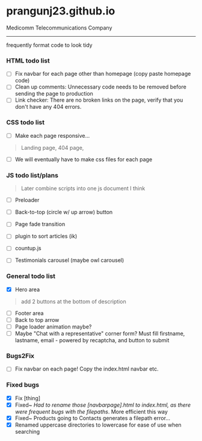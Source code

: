 # prangunj23.github.io
Medicomm Telecommunications Company

---
frequently format code to look tidy

### HTML todo list

- [ ] Fix navbar for each page other than homepage (copy paste homepage code)
- [ ] Clean up comments: Unnecessary code needs to be removed before sending the page to production
- [ ] Link checker: There are no broken links on the page, verify that you don't have any 404 errors.

### CSS todo list
- [ ] Make each page responsive...
> Landing page, 404 page,
- [ ] We will eventually have to make css files for each page

### JS todo list/plans
> Later combine scripts into one js document I think
- [ ] Preloader
- [ ] Back-to-top (circle w/ up arrow) button
- [ ] Page fade transition
- [ ] plugin to sort articles (ik)
- [ ] countup.js
- [ ] Testimonials carousel (maybe owl carousel)


### General todo list

- [x] Hero area
> add 2 buttons at the bottom of description
- [ ] Footer area 
- [ ] Back to top arrow
- [ ] Page loader animation maybe?
- [ ] Maybe "Chat with a representative" corner form? Must fill firstname, lastname, email - powered by recaptcha, and button to submit

### Bugs2Fix 

- [ ] Fix navbar on each page! Copy the index.html navbar etc.

### Fixed bugs
- [x] Fix [thing]
- [x] Fixed~ <i>Had to rename those [navbarpage].html to index.html, as there were frequent bugs with the filepaths</i>. More efficient this way
- [x] Fixed~ Products going to Contacts generates a filepath error...
- [x] Renamed uppercase directories to lowercase for ease of use when searching

